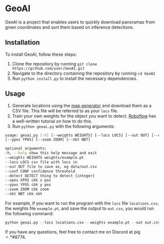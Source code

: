# GeoAI

GeoAI is a project that enables users to quickly download panoramas from given coordinates and sort them based on inference detections.

## Installation

To install GeoAI, follow these steps:

1. Clone the repository by running `git clone https://github.com/user/GeoAI.git`
2. Navigate to the directory containing the repository by running `cd GeoAI`
3. Run `python install.py` to install the necessary dependencies.

## Usage

1. Generate locations using the [map generator](https://map-generator.vercel.app/) and download them as a CSV file. This file will be referred to as your `locs` file.
2. Train your own weights for the object you want to detect. [Roboflow](https://blog.roboflow.com/yolov7-custom-dataset-training-tutorial/#training-a-custom-yolov7-model) has a well-written tutorial on how to do this.
3. Run `python geoai.py` with the following arguments:

```bash
usage: geoai.py [-h] [--weights WEIGHTS] [--locs LOCS] [--out OUT] [--conf CONF] [--detect DETECT] [--xpos XPOS]
[--ypos YPOS] [--zoom ZOOM] [--nbt NBT]

optional arguments:
-h, --help show this help message and exit
--weights WEIGHTS weights/example.pt
--locs LOCS csv file with locs in
--out OUT file to save as, eg data/out.csv
--conf CONF confidence threshold
--detect DETECT thing to detect (integer)
--xpos XPOS cbk x pos
--ypos YPOS cbk y pos
--zoom ZOOM cbk zoom
--nbt NBT cbk nbt
```

For example, if you want to run the program with the `locs` file `locations.csv`, the weights file `example.pt`, and save the output to `out.csv`, you would run the following command:
```py
python geoai.py --locs locations.csv --weights example.pt --out out.csv
```
If you have any questions, feel free to contact me on Discord at pig ✧.*#8774.
